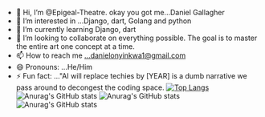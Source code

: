 - 👋 Hi, I’m @Epigeal-Theatre. okay you got me...Daniel Gallagher
- 👀 I’m interested in ...Django, dart, Golang and python
- 🌱 I’m currently learning Django, dart
- 💞️ I’m looking to collaborate on everything possible. The goal is to master the entire art one concept at a time.
- 📫 How to reach me ...danielonyinkwa1@gmail.com
- 😄 Pronouns: ...He/Him
- ⚡ Fun fact: ..."AI will replace techies by [YEAR] is a dumb narrative we pass around to decongest the coding space.
[![Top Langs](https://github-readme-stats.vercel.app/api/top-langs/?username=Epigeal-Theatre)](https://github.com/Epigeal-Theatre/github-readme-stats)
![Anurag's GitHub stats](https://github-readme-stats.vercel.app/api?username=Epigeal-Theatre&show_icons=true)
![Anurag's GitHub stats](https://github-readme-stats.vercel.app/api?username=Epigeal-Theatre&show_icons=true&theme=radical)
![Anurag's GitHub stats](https://github-readme-stats.vercel.app/api?username=Epigeal-Theatre&show_icons=true&theme=transparent)

<!---
Epigeal-Theatre/Epigeal-Theatre is a ✨ special ✨ repository because its `README.md` (this file) appears on your GitHub profile.
You can click the Preview link to take a look at your changes.
--->

